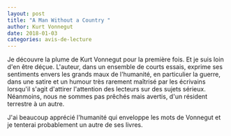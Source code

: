 ```yaml
---
layout: post
title: "A Man Without a Country "
author: Kurt Vonnegut
date: 2018-01-03
categories: avis-de-lecture
---
```

Je découvre la plume de Kurt Vonnegut pour la première fois. Et je suis loin d'en être déçue. L'auteur, dans un ensemble de courts essais, exprime ses sentiments envers les grands maux de l'humanité, en particulier la guerre, dans une satire et un humour très rarement maîtrisé par les écrivains lorsqu'il s'agit d'attirer l'attention des lecteurs sur des sujets sérieux. Néanmoins, nous ne sommes pas prêchés mais avertis, d'un résident terrestre à un autre.

J'ai beaucoup apprécié l'humanité qui enveloppe les mots de Vonnegut et je tenterai probablement un autre de ses livres.